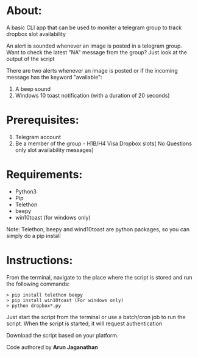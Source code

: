 # About:
A basic CLI app that can be used to moniter a telegram group to track dropbox slot availability  

An alert is sounded whenever an image is posted in a telegram group.  
Want to check the latest "NA" message from the group? Just look at the output of the script

There are two alerts whenever an image is posted or if the incoming message has the keyword "available":
1. A beep sound
2. Windows 10 toast notification (with a duration of 20 seconds)

# Prerequisites:

1. Telegram account
2. Be a member of the group - H1B/H4 Visa Dropbox slots( No Questions only slot availability messages)

# Requirements:  

- Python3
- Pip
- Telethon
- beepy
- win10toast (for windows only)

Note: Telethon, beepy and wind10toast are python packages, so you can simply do a pip install

# Instructions:
From the terminal, navigate to the place where the script is stored and run the following commands:

~~~~
> pip install telethon beepy
> pip install win10toast (For windows only)
> python dropbox*.py
~~~~

Just start the script from the terminal or use a batch/cron job to run the script. When the script is started, it will request authentication

Download the script based on your platform.

Code authored by <b>Arun Jaganathan</b>
